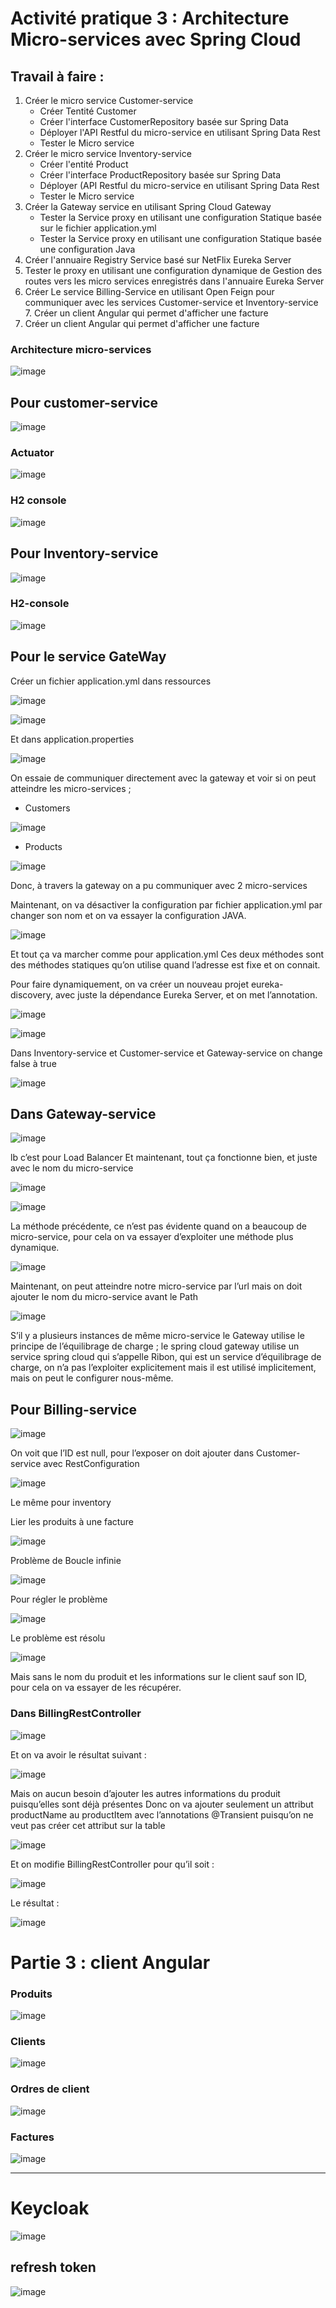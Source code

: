 # Activité pratique 3 : Architecture Micro-services avec Spring Cloud

## Travail à faire :

1. Créer le micro service Customer-service
      - Créer Tentité Customer
      - Créer l'interface CustomerRepository basée sur Spring Data 
      - Déployer l'API Restful du micro-service en utilisant Spring Data Rest
      - Tester le Micro service
2. Créer le micro service Inventory-service
      - Créer l'entité Product
      - Créer l'interface ProductRepository basée sur Spring Data
      - Déployer (API Restful du micro-service en utilisant Spring Data Rest
      - Tester le Micro service
3. Créer la Gateway service en utilisant Spring Cloud Gateway
      - Tester la Service proxy en utilisant une configuration Statique basée sur le fichier application.yml
      - Tester la Service proxy en utilisant une configuration Statique basée une configuration Java
4. Créer l'annuaire Registry Service basé sur NetFlix Eureka Server
5. Tester le proxy en utilisant une configuration dynamique de Gestion des routes vers les micro services enregistrés dans l'annuaire Eureka Server
6. Créer Le service Billing-Service en utilisant Open Feign pour communiquer avec les services Customer-service et Inventory-service 7. Créer un client Angular qui permet d'afficher une facture
7. Créer un client Angular qui permet d'afficher une facture

### **Architecture micro-services**

![image](https://user-images.githubusercontent.com/4341904/204916527-d005d75c-3ca0-4a74-abb3-c618ea9d5bac.png)

## Pour customer-service

![image](https://user-images.githubusercontent.com/4341904/204916558-2c795ce7-a652-4670-928c-0ddb57d6bba9.png)

### Actuator

![image](https://user-images.githubusercontent.com/4341904/204916572-bed1d4ce-73b9-4bed-a84f-c34fc4e7f7bf.png) 

### H2 console

![image](https://user-images.githubusercontent.com/4341904/204916600-9b472e2d-7a28-49e3-8c60-e7e73d95aa8f.png)

## Pour Inventory-service

![image](https://user-images.githubusercontent.com/4341904/204916619-e160f627-abed-4d1c-9eb1-de3e1ef006b4.png)

### H2-console

![image](https://user-images.githubusercontent.com/4341904/204916667-9a967315-16d7-4dd0-b8ea-99acc4b21830.png)

## Pour le service GateWay

Créer un fichier application.yml dans ressources

![image](https://user-images.githubusercontent.com/4341904/204916714-6f05e4ed-56b0-4d22-942b-769d009eae33.png)

![image](https://user-images.githubusercontent.com/4341904/204916730-6129ae87-5456-4c32-8e5c-8dd3737159dd.png)
 
Et dans application.properties

![image](https://user-images.githubusercontent.com/4341904/204916787-00c78980-9f26-4720-b4ae-d45c528ebe37.png)

On essaie de communiquer directement avec la gateway et voir si on peut atteindre les micro-services ;
-	Customers

![image](https://user-images.githubusercontent.com/4341904/204916835-c51a099a-e8c5-4eae-9051-98c61cb13596.png)

-	Products

![image](https://user-images.githubusercontent.com/4341904/204916852-fa8bad8d-efb3-4214-b3da-a918ca55d557.png)

Donc, à travers la gateway on a pu communiquer avec 2 micro-services

Maintenant, on va désactiver la configuration par fichier application.yml par changer son nom et on va essayer la configuration JAVA.

![image](https://user-images.githubusercontent.com/4341904/204916871-eacd1a6c-9427-4681-aecd-befe34f4504b.png)

Et tout ça va marcher comme pour application.yml
Ces deux méthodes sont des méthodes statiques qu’on utilise quand l’adresse est fixe et on connait.

Pour faire dynamiquement, on va créer un nouveau projet eureka-discovery, avec juste la dépendance Eureka Server, et on met l’annotation.

![image](https://user-images.githubusercontent.com/4341904/204916920-25c4f4fc-8c6e-49ff-9d42-a8bbcaa5dcd7.png)

![image](https://user-images.githubusercontent.com/4341904/204916944-be9dca98-984b-4d98-b437-8b1551556cf6.png)

Dans Inventory-service et Customer-service et Gateway-service on change false à true

![image](https://user-images.githubusercontent.com/4341904/204916971-b94f78af-2b74-4758-99c6-328140b9808e.png)

## Dans Gateway-service

![image](https://user-images.githubusercontent.com/4341904/204916994-2dc6fde2-c0b9-40bc-8440-9681d0a4b77b.png)
 
lb c’est pour Load Balancer
Et maintenant, tout ça fonctionne bien, et juste avec le nom du micro-service

![image](https://user-images.githubusercontent.com/4341904/204917033-fbb5bde2-70de-4d32-b738-205c57a7275c.png)

![image](https://user-images.githubusercontent.com/4341904/204917061-69a1f708-a89e-41d6-baa5-9316f75741c2.png)

La méthode précédente, ce n’est pas évidente quand on a beaucoup de micro-service, pour cela on va essayer d’exploiter une méthode plus dynamique.

![image](https://user-images.githubusercontent.com/4341904/204917080-91650839-3d53-442b-a50c-72e38c1968df.png)

Maintenant, on peut atteindre notre micro-service par l’url mais on doit ajouter le nom du micro-service avant le Path

![image](https://user-images.githubusercontent.com/4341904/204917104-bc7c386b-f3e7-4b92-a443-d85738245046.png)

S’il y a plusieurs instances de même micro-service le Gateway utilise le principe de l’équilibrage de charge ; le spring cloud gateway utilise un service spring cloud qui s’appelle Ribon, qui est un service d’équilibrage de charge, on n’a pas l’exploiter explicitement mais il est utilisé implicitement, mais on peut le configurer nous-même.

## Pour Billing-service

![image](https://user-images.githubusercontent.com/4341904/204917151-92bad852-6311-454b-bbb0-0c35b79ea178.png)
 
On voit que l’ID est null, pour l’exposer on doit ajouter dans Customer-service avec RestConfiguration

![image](https://user-images.githubusercontent.com/4341904/204917173-48557cf4-2c00-4a18-8972-27dbc672a104.png)

Le même pour inventory

Lier les produits à une facture

![image](https://user-images.githubusercontent.com/4341904/204917200-e9ec4417-ee14-4cef-a626-e3d1fbccd1ed.png)

Problème de Boucle infinie

![image](https://user-images.githubusercontent.com/4341904/204917221-e50c7663-b4a4-431a-ad54-3bda4dbf432e.png)

Pour régler le problème

![image](https://user-images.githubusercontent.com/4341904/204917249-2277ca95-7071-4c7a-a0ed-582a61ce2690.png)

Le problème est résolu

![image](https://user-images.githubusercontent.com/4341904/204917278-bed70eb9-05af-4a28-865d-86d5a2b553f2.png)

Mais sans le nom du produit et les informations sur le client sauf son ID, pour cela on va essayer de les récupérer.

### Dans BillingRestController 

![image](https://user-images.githubusercontent.com/4341904/204917309-dc9ce7ad-4b35-4858-9c68-5b4bf1333987.png)

Et on va avoir le résultat suivant :

![image](https://user-images.githubusercontent.com/4341904/204917331-6f9e79a5-8da8-4763-8bd3-30ce639310e0.png)

Mais on aucun besoin d’ajouter les autres informations du produit puisqu’elles sont déjà présentes 
Donc on va ajouter seulement un attribut productName au productItem avec l’annotations @Transient puisqu’on ne veut pas créer cet attribut sur la table

![image](https://user-images.githubusercontent.com/4341904/204917365-f2c0b5d3-8c62-4d6b-bf1f-4ff36e38f695.png)

Et on modifie BillingRestController pour qu’il soit :

![image](https://user-images.githubusercontent.com/4341904/204917385-5edcf561-5cc8-44e2-a7ef-68beb2c725ff.png)

Le résultat :

![image](https://user-images.githubusercontent.com/4341904/204917411-325d4028-6f86-4f02-94e6-8fe4c33297eb.png)

# Partie 3 : client Angular

### Produits
![image](https://user-images.githubusercontent.com/4341904/213055465-13d6e947-c42b-4eb3-9110-c973aff2c4bf.png)

### Clients

![image](https://user-images.githubusercontent.com/4341904/213055611-59b74713-9e1a-451c-b08f-5ad4c73b2882.png)


### Ordres de client
![image](https://user-images.githubusercontent.com/4341904/213055802-e8b5aec8-6904-4cff-bc0b-f7248e8253dd.png)

### Factures

![image](https://user-images.githubusercontent.com/4341904/206039829-5c5028c9-0536-460c-9219-e5255cdd324d.png)












__________________________________________________________________________________________________________________

# Keycloak

![image](https://user-images.githubusercontent.com/4341904/211162619-4f492f6e-eb58-4a44-9c98-5516ea869a7c.png)

## refresh token

![image](https://user-images.githubusercontent.com/4341904/211163152-8675ebaf-b4d3-42ad-b220-4b78defacc52.png)

